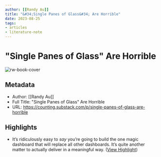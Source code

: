 ```yaml
---
author: [[Randy Au]]
title: "&#34;Single Panes of Glass&#34; Are Horrible"
date: 2023-08-25
tags: 
- articles
- literature-note
---
```

# "Single Panes of Glass" Are Horrible

![rw-book-cover](https://substackcdn.com/image/fetch/f_auto,q_auto:good,fl_progressive:steep/https%3A%2F%2Fsubstack-post-media.s3.amazonaws.com%2Fpublic%2Fimages%2F5a16b1a6-f93a-49b2-a45f-4f175a1319da_1024x678.jpeg)

## Metadata
- Author: [[Randy Au]]
- Full Title: "Single Panes of Glass" Are Horrible
- URL: https://counting.substack.com/p/single-panes-of-glass-are-horrible

## Highlights
- It’s ridiculously easy to *say* you’re going to build the one magic dashboard that will replace all other dashboards. It’s quite another matter to actually deliver in a meaningful way. ([View Highlight](https://read.readwise.io/read/01gwsy65y1w9gwpz4z73c4qrnd))
